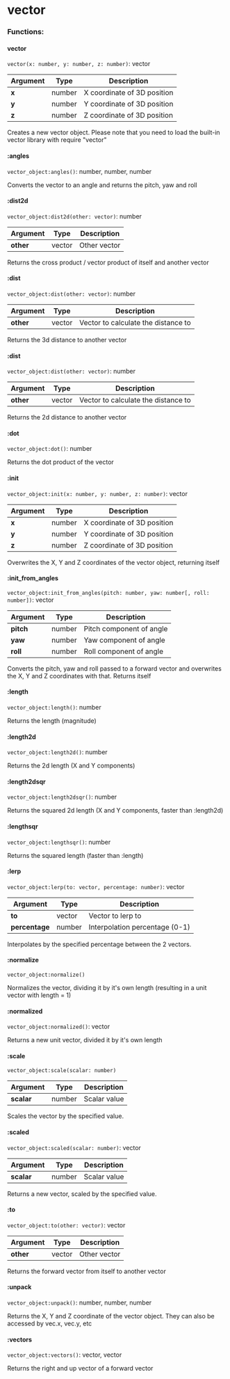 
# vector

### Functions:
#### vector

`vector(x: number, y: number, z: number)`: vector

Argument | Type | Description
-------- | ---- | -----------
  **x** | number | X coordinate of 3D position
  **y** | number | Y coordinate of 3D position
  **z** | number | Z coordinate of 3D position

Creates a new vector object. Please note that you need to load the built-in vector library with require "vector"


#### :angles

`vector_object:angles()`: number, number, number

Converts the vector to an angle and returns the pitch, yaw and roll


#### :dist2d

`vector_object:dist2d(other: vector)`: number

Argument | Type | Description
-------- | ---- | -----------
  **other** | vector | Other vector

Returns the cross product / vector product of itself and another vector


#### :dist

`vector_object:dist(other: vector)`: number

Argument | Type | Description
-------- | ---- | -----------
  **other** | vector | Vector to calculate the distance to

Returns the 3d distance to another vector


#### :dist

`vector_object:dist(other: vector)`: number

Argument | Type | Description
-------- | ---- | -----------
  **other** | vector | Vector to calculate the distance to

Returns the 2d distance to another vector


#### :dot

`vector_object:dot()`: number

Returns the dot product of the vector


#### :init

`vector_object:init(x: number, y: number, z: number)`: vector

Argument | Type | Description
-------- | ---- | -----------
  **x** | number | X coordinate of 3D position
  **y** | number | Y coordinate of 3D position
  **z** | number | Z coordinate of 3D position

Overwrites the X, Y and Z coordinates of the vector object, returning itself


#### :init_from_angles

`vector_object:init_from_angles(pitch: number, yaw: number[, roll: number])`: vector

Argument | Type | Description
-------- | ---- | -----------
  **pitch** | number | Pitch component of angle
  **yaw** | number | Yaw component of angle
  **roll** | number | Roll component of angle

Converts the pitch, yaw and roll passed to a forward vector and overwrites the X, Y and Z coordinates with that. Returns itself


#### :length

`vector_object:length()`: number

Returns the length (magnitude)


#### :length2d

`vector_object:length2d()`: number

Returns the 2d length (X and Y components)


#### :length2dsqr

`vector_object:length2dsqr()`: number

Returns the squared 2d length (X and Y components, faster than :length2d)


#### :lengthsqr

`vector_object:lengthsqr()`: number

Returns the squared length (faster than :length)


#### :lerp

`vector_object:lerp(to: vector, percentage: number)`: vector

Argument | Type | Description
-------- | ---- | -----------
  **to** | vector | Vector to lerp to
  **percentage** | number | Interpolation percentage (0-1)

Interpolates by the specified percentage between the 2 vectors.


#### :normalize

`vector_object:normalize()`

Normalizes the vector, dividing it by it's own length (resulting in a unit vector with length = 1)


#### :normalized

`vector_object:normalized()`: vector

Returns a new unit vector, divided it by it's own length


#### :scale

`vector_object:scale(scalar: number)`

Argument | Type | Description
-------- | ---- | -----------
  **scalar** | number | Scalar value

Scales the vector by the specified value.


#### :scaled

`vector_object:scaled(scalar: number)`: vector

Argument | Type | Description
-------- | ---- | -----------
  **scalar** | number | Scalar value

Returns a new vector, scaled by the specified value.


#### :to

`vector_object:to(other: vector)`: vector

Argument | Type | Description
-------- | ---- | -----------
  **other** | vector | Other vector

Returns the forward vector from itself to another vector


#### :unpack

`vector_object:unpack()`: number, number, number

Returns the X, Y and Z coordinate of the vector object. They can also be accessed by vec.x, vec.y, etc


#### :vectors

`vector_object:vectors()`: vector, vector

Returns the right and up vector of a forward vector

